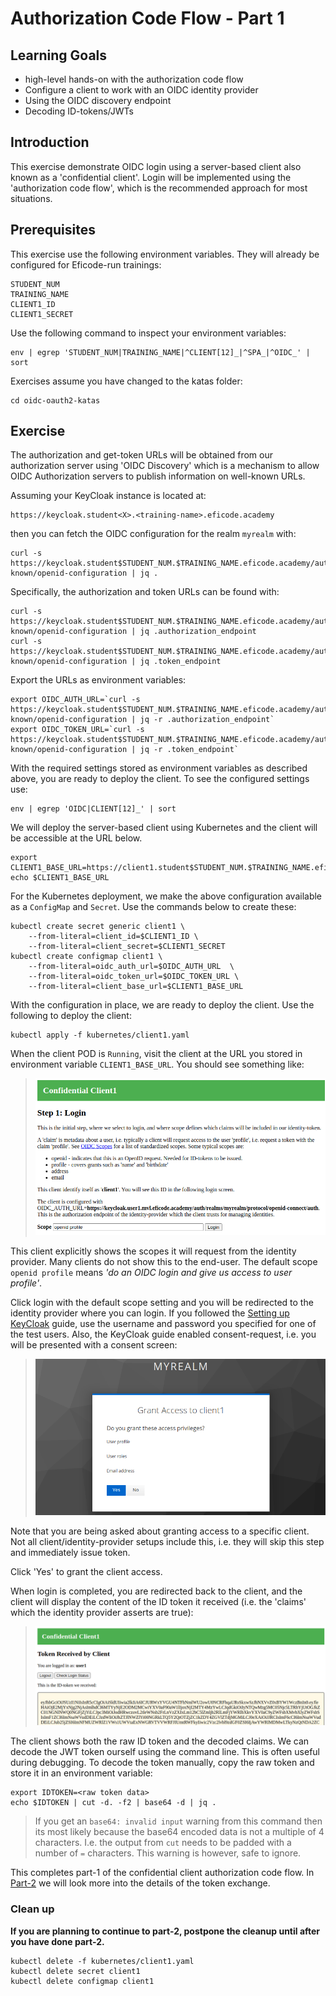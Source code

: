 # Authorization Code Flow - Part 1

## Learning Goals

- high-level hands-on with the authorization code flow
- Configure a client to work with an OIDC identity provider
- Using the OIDC discovery endpoint
- Decoding ID-tokens/JWTs

## Introduction

This exercise demonstrate OIDC login using a server-based client also
known as a 'confidential client'. Login will be implemented using the
'authorization code flow', which is the recommended approach for most
situations.

## Prerequisites

This exercise use the following environment variables. They will
already be configured for Eficode-run trainings:

```
STUDENT_NUM
TRAINING_NAME
CLIENT1_ID
CLIENT1_SECRET
```

Use the following command to inspect your environment variables:

```console
env | egrep 'STUDENT_NUM|TRAINING_NAME|^CLIENT[12]_|^SPA_|^OIDC_' | sort
```

Exercises assume you have changed to the katas folder:

```console
cd oidc-oauth2-katas
```

## Exercise

The authorization and get-token URLs will be obtained from our
authorization server using 'OIDC Discovery' which is a mechanism to
allow OIDC Authorization servers to publish information on well-known
URLs.

Assuming your KeyCloak instance is located at:

```
https://keycloak.student<X>.<training-name>.eficode.academy
```

then you can fetch the OIDC configuration for the realm `myrealm` with:

```console
curl -s https://keycloak.student$STUDENT_NUM.$TRAINING_NAME.eficode.academy/auth/realms/myrealm/.well-known/openid-configuration | jq .
```

Specifically, the authorization and token URLs can be found with:

```console
curl -s https://keycloak.student$STUDENT_NUM.$TRAINING_NAME.eficode.academy/auth/realms/myrealm/.well-known/openid-configuration | jq .authorization_endpoint
curl -s https://keycloak.student$STUDENT_NUM.$TRAINING_NAME.eficode.academy/auth/realms/myrealm/.well-known/openid-configuration | jq .token_endpoint
```

Export the URLs as environment variables:

```console
export OIDC_AUTH_URL=`curl -s https://keycloak.student$STUDENT_NUM.$TRAINING_NAME.eficode.academy/auth/realms/myrealm/.well-known/openid-configuration | jq -r .authorization_endpoint`
export OIDC_TOKEN_URL=`curl -s https://keycloak.student$STUDENT_NUM.$TRAINING_NAME.eficode.academy/auth/realms/myrealm/.well-known/openid-configuration | jq -r .token_endpoint`
```

With the required settings stored as environment variables as
described above, you are ready to deploy the client. To see the
configured settings use:

```console
env | egrep 'OIDC|CLIENT[12]_' | sort
```

We will deploy the server-based client using Kubernetes and the client will be accessible at the URL below.

```console
export CLIENT1_BASE_URL=https://client1.student$STUDENT_NUM.$TRAINING_NAME.eficode.academy
echo $CLIENT1_BASE_URL
```

For the Kubernetes deployment, we make the above configuration
available as a `ConfigMap` and `Secret`. Use the commands below to
create these:

```console
kubectl create secret generic client1 \
    --from-literal=client_id=$CLIENT1_ID \
    --from-literal=client_secret=$CLIENT1_SECRET
kubectl create configmap client1 \
    --from-literal=oidc_auth_url=$OIDC_AUTH_URL  \
    --from-literal=oidc_token_url=$OIDC_TOKEN_URL \
    --from-literal=client_base_url=$CLIENT1_BASE_URL
```

With the configuration in place, we are ready to deploy the client. Use the following to deploy the client:

```console
kubectl apply -f kubernetes/client1.yaml
```

When the client POD is `Running`, visit the client at the URL you
stored in environment variable `CLIENT1_BASE_URL`. You should see
something like:

> ![Client1 login screen](images/client1-login-screen.png)

This client explicitly shows the scopes it will request from the
identity provider. Many clients do not show this to the end-user. The
default scope `openid profile` means *'do an OIDC login and give us
access to user profile'*.

Click login with the default scope setting and you will be redirected
to the identity provider where you can login. If you followed the
[Setting up KeyCloak](setting-up-keycloak.md) guide, use the username
and password you specified for one of the test users. Also, the
KeyCloak guide enabled consent-request, i.e. you will be presented
with a consent screen:

> ![Grant access to client1 screen](images/keycloak-grant-access-to-client1.png)

Note that you are being asked about granting access to a specific
client. Not all client/identity-provider setups include this,
i.e. they will skip this step and immediately issue token.

Click 'Yes' to grant the client access.

When login is completed, you are redirected back to the client, and
the client will display the content of the ID token it received
(i.e. the 'claims' which the identity provider asserts are true):

> ![Client1 displays tokens](images/client1-token-screen.png)

The client shows both the raw ID token and the decoded claims. We can
decode the JWT token ourself using the command line. This is often
useful during debugging.  To decode the token manually, copy
the raw token and store it in an environment variable:

```console
export IDTOKEN=<raw token data>
echo $IDTOKEN | cut -d. -f2 | base64 -d | jq .
```

> If you get an `base64: invalid input` warning from this command then its most likely because the base64 encoded data is not a multiple of 4 characters. I.e. the output from `cut` needs to be padded with a number of `=` characters. This warning is however, safe to ignore.

This completes part-1 of the confidential client authorization code
flow. In [Part-2](authorization-code-flow2.md) we will look more into
the details of the token exchange.

### Clean up

**If you are planning to continue to part-2, postpone the cleanup
until after you have done part-2.**

```console
kubectl delete -f kubernetes/client1.yaml
kubectl delete secret client1
kubectl delete configmap client1
```
